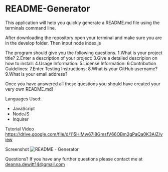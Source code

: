 # README-Generator

This application will help you quickly generate a README.md file using the terminals command line. 

After downloading the repository open your terminal and make sure you are in the develop folder.
Then input node index.js

The program should give you the following questions.
1.What is your project title?
2.Enter a description of your project:
3.Give a detailed descripion on how to install:
4.Usage Information:
5.License Information:
6.Contribution Guidelines:
7.Enter Testing Instructions:
8.What is your GitHub username?
9.What is your email address?

Once you have answered all these questions you should have created your very own README.md!


Languages Used:
- JavaScript
- NodeJS
- Inquirer

Tutorial Video
https://drive.google.com/file/d/115HIMw67i8GmsfV66OBm2gPaQa0K3AIZ/view

Screenshot
![README - Generator](https://user-images.githubusercontent.com/109932251/192936724-5990818e-6791-45f7-a384-5b46da0d200c.png)

Questions?
If you have any further questions please contact me at deanna.dewitt14@gmail.com
